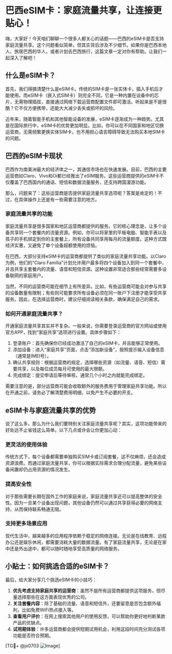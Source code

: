 # 巴西eSIM卡：家庭流量共享，让连接更贴心！

嗨，大家好！今天咱们聊聊一个很多人都关心的话题——巴西的eSIM卡是否支持家庭流量共享。这个问题看似简单，但其实背后涉及不少细节。如果你是巴西本地人、旅居巴西的华人，或者计划去巴西旅行，这篇文章一定对你有帮助。让我们一起深入了解吧！

## 什么是eSIM卡？

首先，我们得搞清楚什么是eSIM卡。传统的SIM卡是一张实体卡，插入手机后才能使用。而eSIM卡（嵌入式SIM卡）则完全不同，它是一种内置在设备中的芯片，无需物理插拔，直接通过网络下载运营商配置文件即可激活。听起来是不是很酷？它不仅方便携带，还能大大减少丢失或损坏的风险。

近年来，随着智能手机和其他智能设备的发展，eSIM卡逐渐成为一种趋势。尤其是在国际旅行中，eSIM卡的优势更加明显。比如，你可以在不同国家和地区切换运营商，无需频繁更换实体SIM卡，也不用担心语言障碍导致无法购买本地SIM卡的问题。

## 巴西的eSIM卡现状

巴西作为南美洲最大的经济体之一，其通信市场也在快速发展。目前，巴西的主要运营商如Claro、Vivo和Oi都已经推出了eSIM服务。这些运营商提供的eSIM卡不仅覆盖了巴西国内的通话、短信和数据流量服务，还支持跨国漫游功能。

那么，问题来了：这些运营商是否提供家庭流量共享选项呢？答案是肯定的！不过，在具体操作上还是有一些需要注意的地方。

### 家庭流量共享的功能

家庭流量共享是很多国家和地区运营商都提供的服务。它的核心理念是，让多个设备共享同一个套餐内的流量资源。例如，你可以将家里的平板电脑、智能手表以及孩子的手机绑定到你的主套餐上，所有设备共同享用每月的流量额度。这种方式既经济实惠，又避免了单个设备超额使用的烦恼。

在巴西，大部分支持eSIM卡的运营商都提供了类似的家庭流量共享功能。以Claro为例，他们的“Claro Família”计划允许用户最多将四个设备加入到同一个套餐中，并且共享主套餐内的流量、语音和短信资源。这种设置非常适合那些经常需要多设备联网的家庭用户。

当然，不同的运营商可能在细节上有所差异。比如，有些运营商可能会对参与共享的设备数量有限制；有些则可能要求所有设备必须在同一账户下注册才能享受共享服务。因此，在选择运营商时，建议仔细阅读相关条款，确保满足自己的需求。

### 如何开通家庭流量共享？

开通家庭流量共享其实并不复杂。一般来说，你需要登录运营商的官方网站或使用官方APP，找到“家庭共享”选项进行设置。具体步骤如下：

1. 登录账户：首先确保你已经成功激活了自己的eSIM卡，并且能够正常使用。
2. 添加设备：进入“家庭共享”页面，点击“添加新设备”，按照提示输入设备信息（通常是IMEI号）。
3. 确认共享规则：根据运营商的规定，选择哪些资源（如流量、语音、短信）需要共享，以及每位成员每月可使用的最大限额。
4. 完成绑定：提交申请后等待审核，通常几个小时之内就能完成绑定。

需要注意的是，部分运营商可能会收取额外的服务费用于管理家庭共享功能。所以在开通之前，请务必了解清楚费用明细，以免产生不必要的开支。

## eSIM卡与家庭流量共享的优势

说了这么多，那么为什么我们要特别关注家庭流量共享呢？其实，这项功能带来的好处远不止省钱这么简单。以下几点或许会让你更加心动：

### 更灵活的使用体验

传统方式下，每个设备都需要单独购买SIM卡或订阅套餐，这不仅麻烦，还会造成资源浪费。而通过家庭流量共享，你可以根据实际需求合理分配流量，避免某些设备闲置却仍占用资源的情况发生。

### 提高安全性

对于那些需要长期在国外工作的家庭来说，家庭流量共享还可以提高整体的安全性。因为一旦某个设备出现问题，其他设备仍然可以通过共享获得必要的网络支持，从而保持联系畅通无阻。

### 支持更多场景应用

现代生活中，越来越多的应用程序依赖于稳定的网络连接。无论是在线教育、远程办公还是娱乐休闲，都需要消耗大量的数据流量。有了家庭流量共享，无论是在家中还是外出途中，都可以随时随地享受高质量的网络服务。

## 小贴士：如何挑选合适的eSIM卡？

最后，给大家分享几个挑选eSIM卡的小技巧：

1. **优先考虑支持家庭共享的运营商**：虽然不是所有运营商都提供这项服务，但尽量选择那些在这方面表现优秀的公司。
2. **关注套餐内容**：除了基础的流量、语音和短信外，还要留意是否包含额外福利，比如免费WiFi热点接入等。
3. **查看用户评价**：在网上搜索其他用户的使用反馈，可以帮助你更好地判断某款产品的优缺点。
4. **试用期体验**：许多运营商都会提供短期试用机会，利用这段时间充分测试各项功能是否符合预期。

[TG💪+ @jx0703 ![Image](https://github.com/user-attachments/assets/dbca1d08-cadb-493c-b0ec-ad6f7a83f270)]